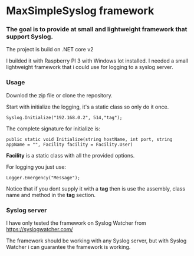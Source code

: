 # MaxSimpleSyslog framework

### The goal is to provide at small and lightweight framework that support Syslog.

The project is build on .NET core v2

I builded it with Raspberry PI 3 with Windows Iot installed. I needed a small lightweight framework that i could use for logging to a syslog server.

### Usage
Downlod the zip file or clone the repository.

Start with initialize the logging, it's a static class so only do it once.
 
	Syslog.Initialize("192.168.0.2", 514,"tag");
	
The complete signature for initialize is:

	public static void Initialize(string hostName, int port, string appName = "", Facility facility = Facility.User)
	
**Facility** is a static class with all the provided options.
 
For logging you just use:

	Logger.Emergency("Message");
	
Notice that if you dont supply it with a **tag** then is use the assembly, class name and method in the **tag** section.
	
	
### Syslog server
I have only tested the framework on Syslog Watcher from https://syslogwatcher.com/

The framework should be working with any Syslog server, but with Syslog Watcher i can guarantee the framework is working.



